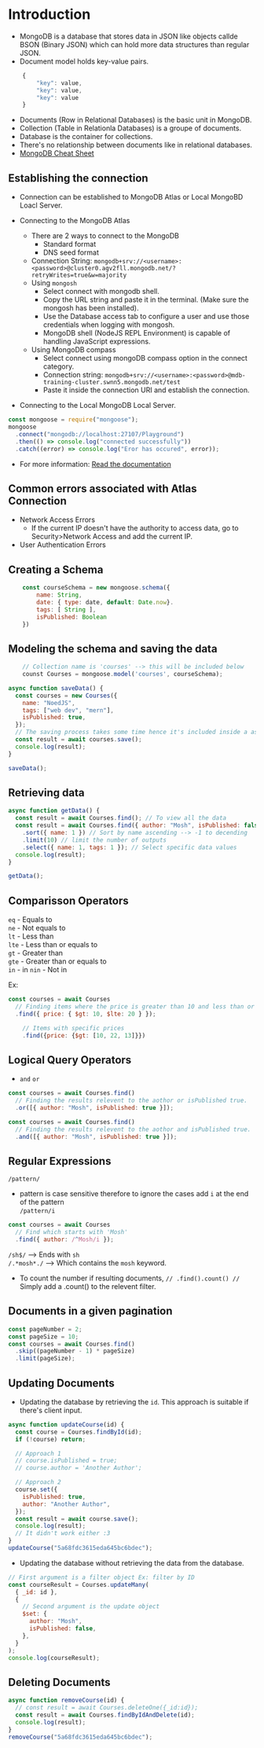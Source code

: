 # Introduction

- MongoDB is a database that stores data in JSON like objects callde BSON (Binary JSON) which can hold more data structures than regular JSON.
- Document model holds key-value pairs.

```javascript
    {
        "key": value,
        "key": value,
        "key": value
    }
```

- Documents (Row in Relational Databases) is the basic unit in MongoDB.
- Collection (Table in Relationla Databases) is a groupe of documents.
- Database is the container for collections.
- There's no relationship between documents like in relational databases.
- [MongoDB Cheat Sheet](./MongoDB%20Cheat%20Sheet.pdf)

## Establishing the connection

- Connection can be established to MongoDB Atlas or Local MongoBD Loacl Server.
- Connecting to the MongoDB Atlas

  - There are 2 ways to connect to the MongoDB
    - Standard format
    - DNS seed format
  - Connection String: `mongodb+srv://<username>:<password>@cluster0.agv2fll.mongodb.net/?retryWrites=true&w=majority`
  - Using `mongosh`
    - Select connect with mongodb shell.
    - Copy the URL string and paste it in the terminal. (Make sure the mongosh has been installed).
    - Use the Database access tab to configure a user and use those credentials when logging with mongosh.
    - MongoDB shell (NodeJS REPL Environment) is capable of handling JavaScript expressions.
  - Using MongoDB compass
    - Select connect using mongoDB compass option in the connect category.
    - Connection string: `mongodb+srv://<username>:<password>@mdb-training-cluster.swnn5.mongodb.net/test`
    - Paste it inside the connection URI and establish the connection.

- Connecting to the Local MongoDB Local Server.

```javascript
const mongoose = require("mongoose");
mongoose
  .connect("mongodb://localhost:27107/Playground")
  .then(() => console.log("connected successfully"))
  .catch((error) => console.log("Eror has occured", error));
```

- For more information: [Read the documentation](https://www.mongodb.com/docs/drivers/node/current/)

## Common errors associated with Atlas Connection

- Network Access Errors
  - If the current IP doesn't have the authority to access data, go to Security>Network Access and add the current IP.
- User Authentication Errors

## Creating a Schema

```javascript
    const courseSchema = new mongoose.schema({
        name: String,
        date: { type: date, default: Date.now}.
        tags: [ String ],
        isPublished: Boolean
    })
```

## Modeling the schema and saving the data

```javascript
    // Collection name is 'courses' --> this will be included below
    counst Courses = mongoose.model('courses', courseSchema);
```

```javascript
async function saveData() {
  const courses = new Courses({
    name: "NoedJS",
    tags: ["web dev", "mern"],
    isPublished: true,
  });
  // The saving process takes some time hence it's included inside a async operation
  const result = await courses.save();
  console.log(result);
}

saveData();
```

## Retrieving data

```javascript
async function getData() {
  const result = await Courses.find(); // To view all the data
  const result = await Courses.find({ author: "Mosh", isPublished: false }) // To view data with above contents
    .sort({ name: 1 }) // Sort by name ascending --> -1 to decending
    .limit(10) // limit the number of outputs
    .select({ name: 1, tags: 1 }); // Select specific data values
  console.log(result);
}

getData();
```

## Comparisson Operators

`eq` - Equals to  
`ne` - Not equals to  
`lt` - Less than  
`lte` - Less than or equals to  
`gt` - Greater than  
`gte` - Greater than or equals to  
`in` - in
`nin` - Not in

Ex:

```javascript
const courses = await Courses
  // Finding items where the price is greater than 10 and less than or equlas to 20
  .find({ price: { $gt: 10, $lte: 20 } });
```

```javascript
    // Items with specific prices
    .find({price: {$gt: [10, 22, 13]}})
```

## Logical Query Operators

- `and` `or`

```javascript
const courses = await Courses.find()
  // Finding the results relevent to the aothor or isPublished true.
  .or([{ author: "Mosh", isPublished: true }]);
```

```javascript
const courses = await Courses.find()
  // Finding the results relevent to the aothor and isPublished true.
  .and([{ author: "Mosh", isPublished: true }]);
```

## Regular Expressions

`/pattern/`

- pattern is case sensitive therefore to ignore the cases add `i` at the end of the pattern  
  `/pattern/i`

```javascript
const courses = await Courses
  // Find which starts with 'Mosh'
  .find({ author: /^Mosh/i });
```

`/sh$/` --> Ends with `sh`  
`/.*mosh*./` --> Which contains the `mosh` keyword.

- To count the number if resulting documents,
  `// .find().count() //` Simply add a .count() to the relevent filter.

## Documents in a given pagination

```javascript
const pageNumber = 2;
const pageSize = 10;
const courses = await Courses.find()
  .skip((pageNumber - 1) * pageSize)
  .limit(pageSize);
```

## Updating Documents

- Updating the database by retrieving the `id`. This approach is suitable if there's client input.

```javascript
async function updateCourse(id) {
  const course = Courses.findById(id);
  if (!course) return;

  // Approach 1
  // course.isPublished = true;
  // course.author = 'Another Author';

  // Approach 2
  course.set({
    isPublished: true,
    author: "Another Author",
  });
  const result = await course.save();
  console.log(result);
  // It didn't work either :3
}
updateCourse("5a68fdc3615eda645bc6bdec");
```

- Updating the database without retrieving the data from the database.

```javascript
// First argument is a filter object Ex: filter by ID
const courseResult = Courses.updateMany(
  { _id: id },
  {
    // Second argument is the update object
    $set: {
      author: "Mosh",
      isPublished: false,
    },
  }
);
console.log(courseResult);
```

## Deleting Documents

```javascript
async function removeCourse(id) {
  // const result = await Courses.deleteOne({_id:id});
  const result = await Courses.findByIdAndDelete(id);
  console.log(result);
}
removeCourse("5a68fdc3615eda645bc6bdec");
```
